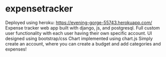 # expensetracker
Deployed using heroku: https://evening-gorge-55743.herokuapp.com/
Expense tracker web app built with django, js, and postgresql.
Full custom user functionality with each user having their own specific account.
UI designed using bootstrap/css
Chart implemented using chart.js
Simply create an account, where you can create a budget and add categories and expenses!
